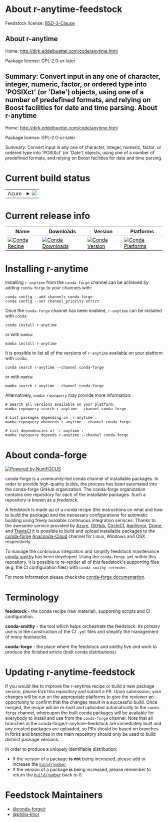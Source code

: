 About r-anytime-feedstock
=========================

Feedstock license: [BSD-3-Clause](https://github.com/conda-forge/r-anytime-feedstock/blob/main/LICENSE.txt)

About r-anytime
---------------

Home: http://dirk.eddelbuettel.com/code/anytime.html

Package license: GPL-2.0-or-later

Summary: Convert input in any one of character, integer, numeric, factor, or ordered type into 'POSIXct' (or 'Date') objects, using one of a number of predefined formats, and relying on Boost facilities for date and time parsing.
About r-anytime
---------------

Home: http://dirk.eddelbuettel.com/code/anytime.html

Package license: GPL-2.0-or-later

Summary: Convert input in any one of character, integer, numeric, factor, or ordered type into 'POSIXct' (or 'Date') objects, using one of a number of predefined formats, and relying on Boost facilities for date and time parsing.

Current build status
====================


<table>
    
  <tr>
    <td>Azure</td>
    <td>
      <details>
        <summary>
          <a href="https://dev.azure.com/conda-forge/feedstock-builds/_build/latest?definitionId=3323&branchName=main">
            <img src="https://dev.azure.com/conda-forge/feedstock-builds/_apis/build/status/r-anytime-feedstock?branchName=main">
          </a>
        </summary>
        <table>
          <thead><tr><th>Variant</th><th>Status</th></tr></thead>
          <tbody><tr>
              <td>linux_64_r_base4.2</td>
              <td>
                <a href="https://dev.azure.com/conda-forge/feedstock-builds/_build/latest?definitionId=3323&branchName=main">
                  <img src="https://dev.azure.com/conda-forge/feedstock-builds/_apis/build/status/r-anytime-feedstock?branchName=main&jobName=linux&configuration=linux%20linux_64_r_base4.2" alt="variant">
                </a>
              </td>
            </tr><tr>
              <td>linux_64_r_base4.3</td>
              <td>
                <a href="https://dev.azure.com/conda-forge/feedstock-builds/_build/latest?definitionId=3323&branchName=main">
                  <img src="https://dev.azure.com/conda-forge/feedstock-builds/_apis/build/status/r-anytime-feedstock?branchName=main&jobName=linux&configuration=linux%20linux_64_r_base4.3" alt="variant">
                </a>
              </td>
            </tr><tr>
              <td>osx_64_r_base4.2</td>
              <td>
                <a href="https://dev.azure.com/conda-forge/feedstock-builds/_build/latest?definitionId=3323&branchName=main">
                  <img src="https://dev.azure.com/conda-forge/feedstock-builds/_apis/build/status/r-anytime-feedstock?branchName=main&jobName=osx&configuration=osx%20osx_64_r_base4.2" alt="variant">
                </a>
              </td>
            </tr><tr>
              <td>osx_64_r_base4.3</td>
              <td>
                <a href="https://dev.azure.com/conda-forge/feedstock-builds/_build/latest?definitionId=3323&branchName=main">
                  <img src="https://dev.azure.com/conda-forge/feedstock-builds/_apis/build/status/r-anytime-feedstock?branchName=main&jobName=osx&configuration=osx%20osx_64_r_base4.3" alt="variant">
                </a>
              </td>
            </tr><tr>
              <td>win_64</td>
              <td>
                <a href="https://dev.azure.com/conda-forge/feedstock-builds/_build/latest?definitionId=3323&branchName=main">
                  <img src="https://dev.azure.com/conda-forge/feedstock-builds/_apis/build/status/r-anytime-feedstock?branchName=main&jobName=win&configuration=win%20win_64_" alt="variant">
                </a>
              </td>
            </tr>
          </tbody>
        </table>
      </details>
    </td>
  </tr>
</table>

Current release info
====================

| Name | Downloads | Version | Platforms |
| --- | --- | --- | --- |
| [![Conda Recipe](https://img.shields.io/badge/recipe-r--anytime-green.svg)](https://anaconda.org/conda-forge/r-anytime) | [![Conda Downloads](https://img.shields.io/conda/dn/conda-forge/r-anytime.svg)](https://anaconda.org/conda-forge/r-anytime) | [![Conda Version](https://img.shields.io/conda/vn/conda-forge/r-anytime.svg)](https://anaconda.org/conda-forge/r-anytime) | [![Conda Platforms](https://img.shields.io/conda/pn/conda-forge/r-anytime.svg)](https://anaconda.org/conda-forge/r-anytime) |

Installing r-anytime
====================

Installing `r-anytime` from the `conda-forge` channel can be achieved by adding `conda-forge` to your channels with:

```
conda config --add channels conda-forge
conda config --set channel_priority strict
```

Once the `conda-forge` channel has been enabled, `r-anytime` can be installed with `conda`:

```
conda install r-anytime
```

or with `mamba`:

```
mamba install r-anytime
```

It is possible to list all of the versions of `r-anytime` available on your platform with `conda`:

```
conda search r-anytime --channel conda-forge
```

or with `mamba`:

```
mamba search r-anytime --channel conda-forge
```

Alternatively, `mamba repoquery` may provide more information:

```
# Search all versions available on your platform:
mamba repoquery search r-anytime --channel conda-forge

# List packages depending on `r-anytime`:
mamba repoquery whoneeds r-anytime --channel conda-forge

# List dependencies of `r-anytime`:
mamba repoquery depends r-anytime --channel conda-forge
```


About conda-forge
=================

[![Powered by
NumFOCUS](https://img.shields.io/badge/powered%20by-NumFOCUS-orange.svg?style=flat&colorA=E1523D&colorB=007D8A)](https://numfocus.org)

conda-forge is a community-led conda channel of installable packages.
In order to provide high-quality builds, the process has been automated into the
conda-forge GitHub organization. The conda-forge organization contains one repository
for each of the installable packages. Such a repository is known as a *feedstock*.

A feedstock is made up of a conda recipe (the instructions on what and how to build
the package) and the necessary configurations for automatic building using freely
available continuous integration services. Thanks to the awesome service provided by
[Azure](https://azure.microsoft.com/en-us/services/devops/), [GitHub](https://github.com/),
[CircleCI](https://circleci.com/), [AppVeyor](https://www.appveyor.com/),
[Drone](https://cloud.drone.io/welcome), and [TravisCI](https://travis-ci.com/)
it is possible to build and upload installable packages to the
[conda-forge](https://anaconda.org/conda-forge) [Anaconda-Cloud](https://anaconda.org/)
channel for Linux, Windows and OSX respectively.

To manage the continuous integration and simplify feedstock maintenance
[conda-smithy](https://github.com/conda-forge/conda-smithy) has been developed.
Using the ``conda-forge.yml`` within this repository, it is possible to re-render all of
this feedstock's supporting files (e.g. the CI configuration files) with ``conda smithy rerender``.

For more information please check the [conda-forge documentation](https://conda-forge.org/docs/).

Terminology
===========

**feedstock** - the conda recipe (raw material), supporting scripts and CI configuration.

**conda-smithy** - the tool which helps orchestrate the feedstock.
                   Its primary use is in the construction of the CI ``.yml`` files
                   and simplify the management of *many* feedstocks.

**conda-forge** - the place where the feedstock and smithy live and work to
                  produce the finished article (built conda distributions)


Updating r-anytime-feedstock
============================

If you would like to improve the r-anytime recipe or build a new
package version, please fork this repository and submit a PR. Upon submission,
your changes will be run on the appropriate platforms to give the reviewer an
opportunity to confirm that the changes result in a successful build. Once
merged, the recipe will be re-built and uploaded automatically to the
`conda-forge` channel, whereupon the built conda packages will be available for
everybody to install and use from the `conda-forge` channel.
Note that all branches in the conda-forge/r-anytime-feedstock are
immediately built and any created packages are uploaded, so PRs should be based
on branches in forks and branches in the main repository should only be used to
build distinct package versions.

In order to produce a uniquely identifiable distribution:
 * If the version of a package **is not** being increased, please add or increase
   the [``build/number``](https://docs.conda.io/projects/conda-build/en/latest/resources/define-metadata.html#build-number-and-string).
 * If the version of a package **is** being increased, please remember to return
   the [``build/number``](https://docs.conda.io/projects/conda-build/en/latest/resources/define-metadata.html#build-number-and-string)
   back to 0.

Feedstock Maintainers
=====================

* [@conda-forge/r](https://github.com/conda-forge/r/)
* [@philip-khor](https://github.com/philip-khor/)

